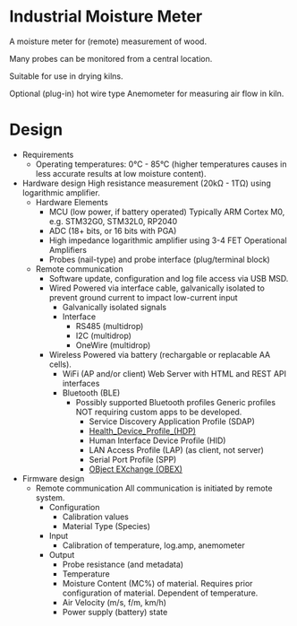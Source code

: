 # Industrial Moisture Meter

A moisture meter for (remote) measurement of wood.

Many probes can be monitored from a central location.

Suitable for use in drying kilns.

Optional (plug-in) hot wire type Anemometer for measuring air flow in kiln.

# Design

* Requirements
  * Operating temperatures: 0°C - 85°C (higher temperatures causes in less accurate results at low moisture content).
* Hardware design
  High resistance measurement (20kΩ - 1TΩ) using logarithmic amplifier.
  * Hardware Elements
    * MCU (low power, if battery operated)
      Typically ARM Cortex M0, e.g. STM32G0, STM32L0, RP2040
    * ADC (18+ bits, or 16 bits with PGA)
    * High impedance logarithmic amplifier using 3-4 FET Operational Amplifiers
    * Probes (nail-type) and probe interface (plug/terminal block)
  * Remote communication
    * Software update, configuration and log file access via USB MSD.
    * Wired
      Powered via interface cable, galvanically isolated to prevent ground current to impact low-current input
      * Galvanically isolated signals
      * Interface
        * RS485 (multidrop)
        * I2C (multidrop)
        * OneWire (multidrop)
    * Wireless
      Powered via battery (rechargable or replacable AA cells).
      * WiFi (AP and/or client)
        Web Server with HTML and REST API interfaces
      * Bluetooth (BLE)
        * Possibly supported Bluetooth profiles
          Generic profiles NOT requiring custom apps to be developed.
          * Service Discovery Application Profile (SDAP)
          * [Health_Device_Profile_(HDP)](https://en.wikipedia.org/wiki/List_of_Bluetooth_profiles#Health_Device_Profile_(HDP))
          * Human Interface Device Profile (HID)
          * LAN Access Profile (LAP) (as client, not server)
          * Serial Port Profile (SPP)
          * [OBject EXchange (OBEX)](https://en.wikipedia.org/wiki/OBject_EXchange)
* Firmware design
  * Remote communication
    All communication is initiated by remote system.
    * Configuration
      * Calibration values
      * Material Type (Species)
    * Input
      * Calibration of temperature, log.amp, anemometer
    * Output
      * Probe resistance (and metadata)
      * Temperature
      * Moisture Content (MC%) of material.
        Requires prior configuration of material. Dependent of temperature.
      * Air Velocity (m/s, f/m, km/h)
      * Power supply (battery) state

        
